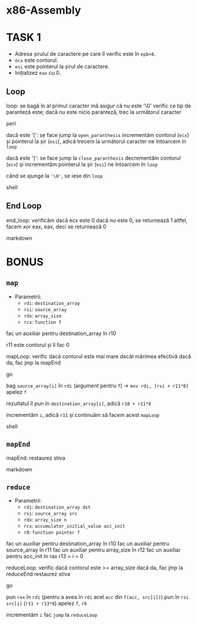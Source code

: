 # x86-Assembly

# TASK 1

- Adresa șirului de caractere pe care îl verific este în `epb+8`.
- `ecx` este contorul.
- `esi` este pointerul la șirul de caractere.
- Inițializez `eax` cu 0.

## Loop

loop: se bagă în al primul caracter mă asigur că nu este '\0' verific ce tip de paranteză este; dacă nu este nicio paranteză, trec la următorul caracter

perl

dacă este '[':
    se face jump la `open_paranthesis`
    incrementăm contorul (`ecx`) și pointerul la șir (`esi`), adică trecem la următorul caracter
    ne întoarcem în `loop`

dacă este '}':
    se face jump la `close_paranthesis`
    decrementăm contorul (`ecx`) și incrementăm pointerul la șir (`esi`)
    ne întoarcem în `loop`

când se ajunge la `'\0'`, se iese din `loop`

shell


## End Loop

end_loop: verificăm dacă ecx este 0 dacă nu este 0, se returnează 1 altfel, facem xor eax, eax, deci se returnează 0

markdown


# BONUS

## `map`

- Parametrii:
  - `rdi`: `destination_array`
  - `rsi`: `source_array`
  - `rdx`: `array_size`
  - `rcx`: `function f`

fac un auxiliar pentru destination_array în r10

r11 este contorul și îl fac 0

mapLoop: verific dacă contorul este mai mare decât mărimea efectivă dacă da, fac jmp la mapEnd

go

bag `source_array[i]` în `rdi` (argument pentru `f`) -> `mov rdi, [rsi + r11*8]`
apelez `f`

rezultatul îl pun în `destination_array[i]`, adică `r10 + r11*8`

incrementăm `i`, adică `r11`
și continuăm să facem acest `mapLoop`

shell


## `mapEnd`

mapEnd: restaurez stiva

markdown


## `reduce`

- Parametrii:
  - `rdi`: `destination_array dst`
  - `rsi`: `source_array src`
  - `rdx`: `array_size n`
  - `rcx`: `accumulator_initial_value acc_init`
  - `r8`: `function pointer f`

fac un auxiliar pentru destination_array în r10 fac un auxiliar pentru source_array în r11 fac un auxiliar pentru array_size în r12 fac un auxiliar pentru acc_init în rax r13 = i = 0

reduceLoop: verific dacă contorul este >= array_size dacă da, fac jmp la reduceEnd restaurez stiva

go

pun `rax` în `rdi` (pentru a avea în `rdi` acel `acc` din `f(acc, src[i])`)
pun în `rsi` `src[i]` (`r11 + r13*8`)
apelez `f`, `r8`

incrementăm `i`
fac `jump` la `reduceLoop`
